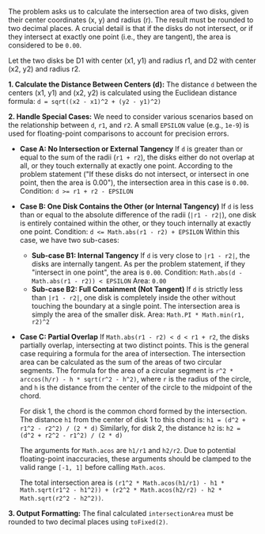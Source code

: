The problem asks us to calculate the intersection area of two disks, given their center coordinates (x, y) and radius (r). The result must be rounded to two decimal places. A crucial detail is that if the disks do not intersect, or if they intersect at exactly one point (i.e., they are tangent), the area is considered to be `0.00`.

Let the two disks be D1 with center (x1, y1) and radius r1, and D2 with center (x2, y2) and radius r2.

**1. Calculate the Distance Between Centers (d):**
The distance `d` between the centers (x1, y1) and (x2, y2) is calculated using the Euclidean distance formula:
`d = sqrt((x2 - x1)^2 + (y2 - y1)^2)`

**2. Handle Special Cases:**
We need to consider various scenarios based on the relationship between `d`, `r1`, and `r2`. A small `EPSILON` value (e.g., `1e-9`) is used for floating-point comparisons to account for precision errors.

*   **Case A: No Intersection or External Tangency**
    If `d` is greater than or equal to the sum of the radii (`r1 + r2`), the disks either do not overlap at all, or they touch externally at exactly one point.
    According to the problem statement ("If these disks do not intersect, or intersect in one point, then the area is 0.00"), the intersection area in this case is `0.00`.
    Condition: `d >= r1 + r2 - EPSILON`

*   **Case B: One Disk Contains the Other (or Internal Tangency)**
    If `d` is less than or equal to the absolute difference of the radii (`|r1 - r2|`), one disk is entirely contained within the other, or they touch internally at exactly one point.
    Condition: `d <= Math.abs(r1 - r2) + EPSILON`
    Within this case, we have two sub-cases:
    *   **Sub-case B1: Internal Tangency**
        If `d` is very close to `|r1 - r2|`, the disks are internally tangent. As per the problem statement, if they "intersect in one point", the area is `0.00`.
        Condition: `Math.abs(d - Math.abs(r1 - r2)) < EPSILON`
        Area: `0.00`
    *   **Sub-case B2: Full Containment (Not Tangent)**
        If `d` is strictly less than `|r1 - r2|`, one disk is completely inside the other without touching the boundary at a single point. The intersection area is simply the area of the smaller disk.
        Area: `Math.PI * Math.min(r1, r2)^2`

*   **Case C: Partial Overlap**
    If `Math.abs(r1 - r2) < d < r1 + r2`, the disks partially overlap, intersecting at two distinct points. This is the general case requiring a formula for the area of intersection.
    The intersection area can be calculated as the sum of the areas of two circular segments.
    The formula for the area of a circular segment is `r^2 * arccos(h/r) - h * sqrt(r^2 - h^2)`, where `r` is the radius of the circle, and `h` is the distance from the center of the circle to the midpoint of the chord.

    For disk 1, the chord is the common chord formed by the intersection. The distance `h1` from the center of disk 1 to this chord is:
    `h1 = (d^2 + r1^2 - r2^2) / (2 * d)`
    Similarly, for disk 2, the distance `h2` is:
    `h2 = (d^2 + r2^2 - r1^2) / (2 * d)`

    The arguments for `Math.acos` are `h1/r1` and `h2/r2`. Due to potential floating-point inaccuracies, these arguments should be clamped to the valid range `[-1, 1]` before calling `Math.acos`.

    The total intersection area is `(r1^2 * Math.acos(h1/r1) - h1 * Math.sqrt(r1^2 - h1^2)) + (r2^2 * Math.acos(h2/r2) - h2 * Math.sqrt(r2^2 - h2^2))`.

**3. Output Formatting:**
The final calculated `intersectionArea` must be rounded to two decimal places using `toFixed(2)`.